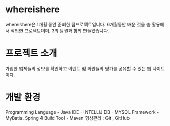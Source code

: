 # whereishere
whereishere은 1개월 동안 준비한 팀프로젝트입니다.
6개월동안 배운 것을 총 활용해서 작업한 프로젝트이며, 3의 팀원과 함께 만들었습니다.

# 프로젝트 소개
 ﻿가입한 업체들의 정보를 확인하고 이벤트 및 회원들의 평가를 공유할 수 있는 웹 사이트이다.
  
# 개발 환경
Programming Language - Java
IDE - INTELLIJ
DB - MYSQL
Framework - MyBatis, Spring 4
Build Tool - Maven
형상관리 : Git , GitHub 
